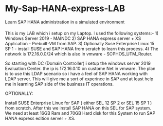 # My-Sap-HANA-express-LAB
Learn SAP HANA administration in a simulated environment


####
This is my LAB which i setup on my Laptop. I used the following systems:-
    1) Windows Server 2019 - MAINDC
    2) SAP HANA express server + XS Application - Prebuilt-VM from SAP.
    3) Optionally Suse Enterprise Linux 15 SP 1 - install SUSE and SAP HANA from scratch to learn this process.
    4) The network is 172.16.0.0/24 which is also in vmware - SOPHOS_UTM_Router.
    
So starting with DC (Domain Controller) i setup the windows server 2019 Evaluation Center. the ip is 172.16.0.10 on custome Net in vmware.
The plan is to use this LDAP scenario so i have a feel of SAP HANA working with LDAP server. This will give me a sort of experince in SAP and at least help me in learning SAP side of the business IT operations.

OPTIONALLY:

Install SUSE Enterprise Linux for SAP ( either SEL 12 SP 2    or    SEL 15 SP 1 ) from scratch. After this we install SAP HANA on this SEL for SAP system. We need at least 16GB Ram and 70GB Hard disk for this System to run SAP HANA express edition server + XS.

